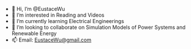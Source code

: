 - 👋 Hi, I’m @EustaceWu
- 👀 I’m interested in Reading and Videos
- 🌱 I’m currently learning Electrical Engineerings
- 💞️ I’m looking to collaborate on Simulation Models of Power Systems and Renewable Energy
- 📫 Email: EustaceWu@gmail.com

<!---
EustaceWu/EustaceWu is a ✨ special ✨ repository because its `README.md` (this file) appears on your GitHub profile.
You can click the Preview link to take a look at your changes.
--->
